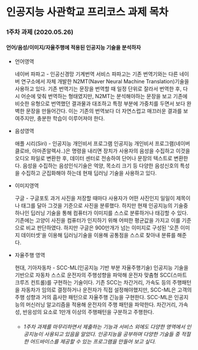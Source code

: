 # 인공지능 사관학교 프리코스 과제 목차

### 1주차 과제 (2020.05.26)
#### 언어/음성/이미지/자율주행에 적용된 인공지능 기술을 분석하자 #### 

* 언어영역 
  
  네이버 파파고 - 인공신경망 기계번역 서비스
  파파고는 기존 번역기와는 다른 네이버 연구소에서 자체 개발한 N2MT(Naver Neural Machine Translation)기술을 사용하고 있다. 기존 번역기는 문장을 번역할 때 일정 단위로 잘라서 번역한 후, 다시 어순에 맞춰 번역하는 형태였지만, N2MT는 분석해야하는 문장을 보고 기존에 비슷한 유형으로 번역했던 결과물과 대조하고 특정 부분에 가중치를 두면서 보다 완벽한 문장을 만들어간다. 이는 기존의 번역보다 더 자연스럽고 매끄러운 결과를 보여주지만, 충분한 학습이 이루어져야 한다.

* 음성영역
  
  애플 시리(Siri) - 인공지능 개인비서 프로그램
  인공지능 개인비서 프로그램(네이버클로바, 아마존알렉사..)은 명령을 내리면 장치가 사용자의 음성을 수집하고 이것을 오디오 파일로 변환한 후, 데이터 센터로 전송하여 단어나 문장의 텍스트로 변환한다. 음성을 수집하는 음성인식기술은 억양, 목소리 크기 등 다양한 음성신호의 특성을 수집하고 군집화해야 하는데 현재 딥러닝 기술을 사용하고 있다.

* 이미지영역

  구글 - 구글포토
  과거 사진을 저장할 때마다 사용자가 어떤 사진인지 일일이 제목이나 태그를 달아 그것을 기준으로 사진을 분류했다. 하지만 현재 인공지능의 기술중 하나인 딥러닝 기술을 통해 컴퓨터가 이미지를 스스로 분류하거나 태깅할 수 있다. 기존에는 고양이 사진을 컴퓨터가 인지하기 위해 어떠한 평균값을 가지고 이를 기준으로 비교 판단하였다. 하지만 구글은 900만개가 넘는 이미지로 구성된 '오픈 이미지 데이터셋'을 이용해 딥러닝기술을 이용해 공통점을 스스로 찾아내 분류를 해준다.

* 자율주행 영역

    현대, 기아자동차 - SCC-ML(인공지능 기반 부분 자율주행기술)
    인공지능 기술을 기반으로 자동차 스스로 운전자의 주행성향을 파악해 운전자 맞춤형 SCC(스마트 크루즈 컨트롤)를 구현하는 기술이다. 기존 SCC는 차간거리, 가속도 등의 주행패턴을 자동차가 임의로 결정하거나 운전자가 직접 설정해야했지만, SCC-ML은 고객의 주행 성향과 거의 흡사한 패턴으로 자율주행 긴능을 구현한다.
    SCC-ML은 인공지능의 머신러닝 알고리즘을 적용해 운전자의 주행 패턴을 파악한다. 차간거리, 가속성, 반응성의 요소로 1만개 이상의 주행패턴을 구분하고 주행한다.
 
    
   * ###### 1주차 과제를 마무리하면서 제출하는 기능과 서비스 외에도 다양한 영역에서 인공지능이 사용되고 있음을 알았다. 인공지능을 공부하며 다양한 기술들 중 적절한 어드바이스를 제공할 수 있는 프로그램을 만들어 보고 싶다. ######
